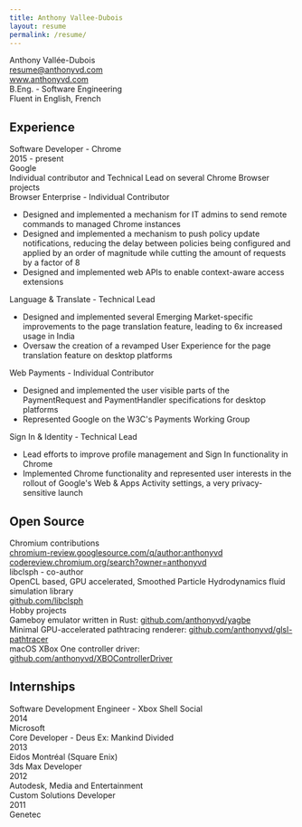 ```yaml
---
title: Anthony Vallee-Dubois
layout: resume
permalink: /resume/
---
```

<div class='preamble'>
	<div class='contact-info'>
		Anthony Vallée-­Dubois<br/>
		<a href='mailto:resume@anthonyvd.com'>resume@anthonyvd.com</a><br/>
		<a href='https://www.anthonyvd.com'>www.anthonyvd.com</a>
	</div>
	<div class='skills'>
		B.Eng. - Software Engineering<br/>
		Fluent in English, French<br/>
	</div>
</div>
<div class='experience-container'>
	<div class='experience'>
		<h2>Experience</h2>
		<div class='entry'>
			<div class='entry-header'>
				<div class='title'>Software Developer - Chrome</div>
				<div class='date'>2015 - present</div>
			</div>
			<div class='employer'>Google</div>
			<div class='details'>
				<div class='details-preamble'>Individual contributor and Technical Lead on several Chrome Browser projects</div>
				<div class='details-section-head'>Browser Enterprise - Individual Contributor</div>
				<ul>
					<li>Designed and implemented a mechanism for IT admins to send remote commands to managed Chrome instances</li>
					<li>Designed and implemented a mechanism to push policy update notifications, reducing the delay between policies being configured and applied by an order of magnitude while cutting the amount of requests by a factor of 8</li>
					<li>Designed and implemented web APIs to enable context-aware access extensions</li>
				</ul>
				<div class='details-section-head'>Language & Translate - Technical Lead</div>
				<ul>
					<li>Designed and implemented several Emerging Market-specific improvements to the page translation feature, leading to 6x increased usage in India</li>
					<li>Oversaw the creation of a revamped User Experience for the page translation feature on desktop platforms</li>
				</ul>
				<div class='details-section-head'>Web Payments - Individual Contributor</div>
				<ul>
					<li>Designed and implemented the user visible parts of the PaymentRequest and PaymentHandler specifications for desktop platforms</li>
					<li>Represented Google on the W3C's Payments Working Group</li>
				</ul>
				<div class='details-section-head'>Sign In & Identity - Technical Lead</div>
				<ul>
					<li>Lead efforts to improve profile management and Sign In functionality in Chrome</li>
					<li>Implemented Chrome functionality and represented user interests in the rollout of Google's Web & Apps Activity settings, a very privacy-sensitive launch</li>
				</ul>
			</div>
		</div>
	</div>
	<div class='opensource'>
		<h2>Open Source</h2>
		<div class='entry'>
			<div class='entry-header'>
				<div class='title'>Chromium contributions</div>
			</div>
			<div class='details'>
				<a href="https://chromium-review.googlesource.com/q/author:anthonyvd">chromium-review.googlesource.com/q/author:anthonyvd</a>
				<br/>
				<a href="https://codereview.chromium.org/search?owner=anthonyvd">codereview.chromium.org/search?owner=anthonyvd</a>
			</div>
		</div>
		<div class='entry'>
			<div class='entry-header'>
				<div class='title'>libclsph - co-author</div>
			</div>
			<div class='details'>
				<div class='details-preamble'>OpenCL based, GPU accelerated, Smoothed Particle Hydrodynamics fluid simulation library</div>
				<a href="https://github.com/libclsph">github.com/libclsph</a>
			</div>
		</div>
		<div class='entry'>
			<div class='entry-header'>
				<div class='title'>Hobby projects</div>
			</div>
			<div class='details'>
				<div>Gameboy emulator written in Rust: <a href="https://github.com/anthonyvd/yagbe">github.com/anthonyvd/yagbe</a></div>
				<div>Minimal GPU-accelerated pathtracing renderer: <a href="https://github.com/anthonyvd/glsl-pathtracer">github.com/anthonyvd/glsl-pathtracer</a></div>
				<div>macOS XBox One controller driver: <a href="https://github.com/anthonyvd/XBOControllerDriver">github.com/anthonyvd/XBOControllerDriver</a></div>
			</div>
		</div>
	</div>
	<div class='internships'>
		<h2>Internships</h2>
		<div class='entry'>
			<div class='entry-header'>
				<div class='title'>Software Development Engineer - Xbox Shell Social</div>
				<div class='date'>2014</div>
			</div>
			<div class='employer'>Microsoft</div>
		</div>
		<div class='entry'>
			<div class='entry-header'>
				<div class='title'>Core Developer - Deus Ex: Mankind Divided</div>
				<div class='date'>2013</div>
			</div>
			<div class='employer'>Eidos Montréal (Square Enix)</div>
		</div>
		<div class='entry'>
			<div class='entry-header'>
				<div class='title'>3ds Max Developer</div>
				<div class='date'>2012</div>
			</div>
			<div class='employer'>Autodesk, Media and Entertainment</div>
		</div>
		<div class='entry'>
			<div class='entry-header'>
				<div class='title'>Custom Solutions Developer</div>
				<div class='date'>2011</div>
			</div>
			<div class='employer'>Genetec</div>
		</div>
	</div>
</div>

